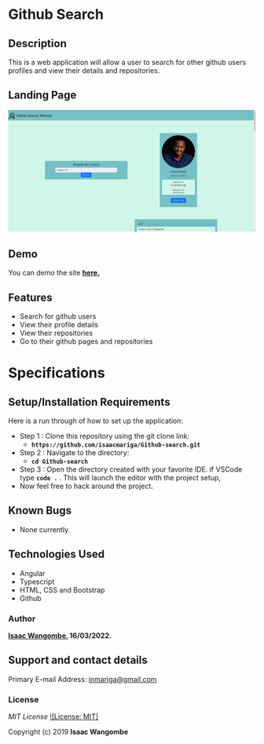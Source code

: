 # Github Search

## Description

This is a web application will allow a user to search for other github users profiles and view their details and repositories.

## Landing Page

![Alt text](/src/assets/gitsearch.png)

## Demo

You can demo the site **[here.](https://isaacmariga.github.io/Github-search/)**

## Features

- Search for github users
- View their profile details
- View their repositories
- Go to their github pages and repositories

# Specifications

## Setup/Installation Requirements

Here is a run through of how to set up the application:

- Step 1 : Clone this repository using the git clone link:
  - **`https://github.com/isaacmariga/Github-search.git`**
- Step 2 : Navigate to the directory:
  - **`cd Github-search`**
- Step 3 : Open the directory created with your favorite IDE. if VSCode type **`code .`** . This will launch the editor with the project setup,
- Now feel free to hack around the project.

## Known Bugs

- None currently.

## Technologies Used

- Angular
- Typescript
- HTML, CSS and Bootstrap
- Github

### Author

**[Isaac Wangombe.](https://github.com/isaacmariga) 16/03/2022.**

## Support and contact details

Primary E-mail Address: inmariga@gmail.com

### License

_MIT License_ [![License: MIT]](license/MIT)

Copyright (c) 2019 **Isaac Wangombe**
